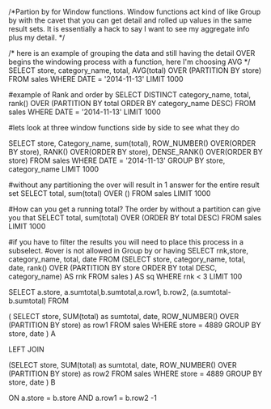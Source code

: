/*Partion by for Window functions. Window functions act kind of like Group by
with the cavet that you can get detail and rolled up values in the same result sets. 
It is essentially a hack to say I want to see my aggregate info plus my detail. */

/* here is an example of grouping the data and still having the detail OVER begins
the windowing process with a function, here I'm choosing AVG */
SELECT store, category_name, total,
AVG(total) OVER (PARTITION BY store) 
FROM sales 
WHERE DATE = '2014-11-13'
LIMIT 1000

#example of Rank and order by
SELECT DISTINCT category_name, total, 
rank() OVER (PARTITION BY total ORDER BY category_name DESC) 
FROM sales
WHERE DATE = '2014-11-13'
LIMIT 1000

#lets look at three window functions side by side to see what they do

SELECT store, Category_name, sum(total),
ROW_NUMBER() OVER(ORDER BY store),
RANK() OVER(ORDER BY store),
DENSE_RANK() OVER(ORDER BY store)
FROM sales
WHERE DATE = '2014-11-13'
GROUP BY store, category_name
LIMIT 1000


#without any partitioning the over will result in 1 answer for the entire result set
SELECT total, sum(total) OVER () 
FROM sales LIMIT 1000

#How can you get a running total?  The order by without a partition can give you that
SELECT total, sum(total) OVER (ORDER BY total DESC) 
FROM sales 
LIMIT 1000

#if you have to filter the results you will need to place this process in a subselect. 
#over is not allowed in Group by or having
SELECT rnk,store, category_name, total, date
FROM
  (SELECT  store, category_name, total, date,
          rank() OVER (PARTITION BY store ORDER BY total DESC, category_name) AS rnk
     FROM sales
  ) AS sq
WHERE rnk < 3
LIMIT 100

SELECT a.store, a.sumtotal,b.sumtotal,a.row1, b.row2, (a.sumtotal-b.sumtotal)
FROM

(
SELECT store, SUM(total) as sumtotal, date, 
ROW_NUMBER() OVER (PARTITION BY store) as row1
FROM sales
WHERE store = 4889
GROUP BY store, date ) A

LEFT JOIN 

(SELECT store, SUM(total) as sumtotal, date, 
ROW_NUMBER() OVER (PARTITION BY store) as row2
FROM sales
WHERE store = 4889
GROUP BY store, date ) B

ON a.store = b.store
AND a.row1 = b.row2 -1
